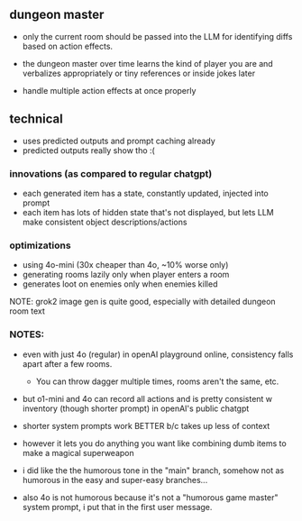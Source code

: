 ## dungeon master

- only the current room should be passed into the LLM for identifying diffs based on action effects.

- the dungeon master over time learns the kind of player you are and verbalizes appropriately or tiny references or inside jokes later
- handle multiple action effects at once properly

## technical

- uses predicted outputs and prompt caching already
- predicted outputs really show tho :(

### innovations (as compared to regular chatgpt)

- each generated item has a state, constantly updated, injected into prompt
- each item has lots of hidden state that's not displayed, but lets LLM make consistent object descriptions/actions

### optimizations

- using 4o-mini (30x cheaper than 4o, ~10% worse only)
- generating rooms lazily only when player enters a room
- generates loot on enemies only when enemies killed

NOTE: grok2 image gen is quite good, especially with detailed dungeon room text

### NOTES:

- even with just 4o (regular) in openAI playground online, consistency falls apart after a few rooms.

  - You can throw dagger multiple times, rooms aren't the same, etc.

- but o1-mini and 4o can record all actions and is pretty consistent w inventory (though shorter prompt) in openAI's public chatgpt
- shorter system prompts work BETTER b/c takes up less of context
- however it lets you do anything you want like combining dumb items to make a magical superweapon

- i did like the the humorous tone in the "main" branch, somehow not as humorous in the easy and super-easy branches...
- also 4o is not humorous because it's not a "humorous game master" system prompt, i put that in the first user message.
